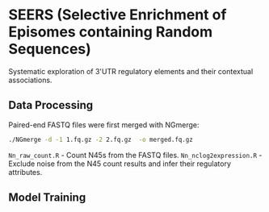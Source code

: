 # SEERS (Selective Enrichment of Episomes containing Random Sequences)
Systematic exploration of 3'UTR regulatory elements and their contextual associations.

## Data Processing
Paired-end FASTQ files were first merged with NGmerge:
```sh
./NGmerge -d -1 1.fq.gz -2 2.fq.gz  -o merged.fq.gz
```
`Nn_raw_count.R` - Count N45s from the FASTQ files.
`Nn_nclog2expression.R` - Exclude noise from the N45 count results and infer their regulatory attributes.

## Model Training
